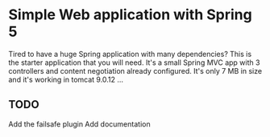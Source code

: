 # Simple Web application with Spring 5

Tired to have a huge Spring application with many dependencies? This is the starter application that you will need. It's a small Spring MVC app with 3 controllers and content negotiation already configured. It's only 7 MB in size and it's working in tomcat 9.0.12 ...

## TODO

Add the failsafe plugin
Add documentation